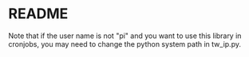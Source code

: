README
======

Note that if the user name is not "pi" and you want to use this library in cronjobs, you may need to change the python system path in tw_ip.py.

